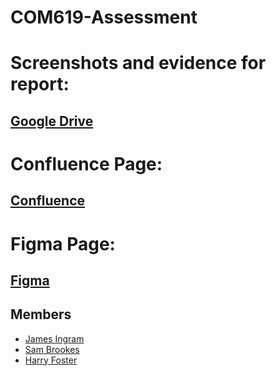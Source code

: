 ﻿# COM619-Assessment

# Screenshots and evidence for report:
## [Google Drive](https://docs.google.com/document/d/1kdmuywYk8xJ9IU3yOw_Zznre3XizPHINFuBN0292dgQ/edit?usp=sharing)
# Confluence Page:
## [Confluence](https://id.atlassian.com/invite/p/confluence?id=uy9QaPnWQk23aMa8FFealg)
# Figma Page:
## [Figma](https://www.figma.com/files/team/1423590514803812078/project/285331166/COM619-Assessment?fuid=1260524408447070470)

## Members
- [James Ingram](https://github.com/JamIng03)
- [Sam Brookes](https://github.com/GBN-sb)
- [Harry Foster](https://github.com/harrytfoster1)
